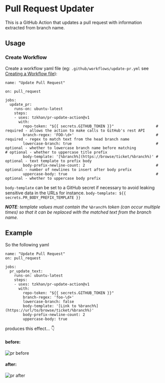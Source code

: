 # Pull Request Updater

This is a GitHub Action that updates a pull request with information extracted from branch name.

## Usage

### Create Workflow

Create a workflow yaml file (eg: `.github/workflows/update-pr.yml` see [Creating a Workflow file](https://help.github.com/en/articles/configuring-a-workflow#creating-a-workflow-file)):

```
name: "Update Pull Request"

on: pull_request

jobs:
  update_pr:
    runs-on: ubuntu-latest
    steps:
    - uses: tzkhan/pr-update-action@v1
      with:
        repo-token: "${{ secrets.GITHUB_TOKEN }}"                   # required - allows the action to make calls to GitHub's rest API
        branch-regex: 'FOO-\d+'                                     # required - regex to match text from the head branch name
        lowercase-branch: true                                      # optional - whether to lowercase branch name before matching                                     # optional - whether to uppercase title prefix
        body-template: '[%branch%](https://browse/ticket/%branch%)' # optional - text template to prefix body
        body-prefix-newline-count: 2                                # optional - number of newlines to insert after body prefix
        uppercase-body: true                                        # optional - whether to uppercase body prefix
```

`body-template` can be set to a GitHub secret if necessary to avoid leaking sensitive data in the URLs for instance. `body-template: ${{ secrets.PR_BODY_PREFIX_TEMPLATE }}`

_**NOTE**: template values must contain the `%branch%` token (can occur multiple times) so that it can be replaced with the matched text from the branch name._

## Example

So the following yaml

```
name: "Update Pull Request"
on: pull_request

jobs:
  pr_update_text:
    runs-on: ubuntu-latest
    steps:
    - uses: tzkhan/pr-update-action@v1
      with:
        repo-token: "${{ secrets.GITHUB_TOKEN }}"
        branch-regex: 'foo-\d+'
        lowercase-branch: false
        body-template: '[Link to %branch%](https://url/to/browse/ticket/%branch%)'
        body-prefix-newline-count: 2
        uppercase-body: true
```

produces this effect... :point_down:

#### before:
![pr before](img/pr-before.png)

#### after:
![pr after](img/pr-after.png)
